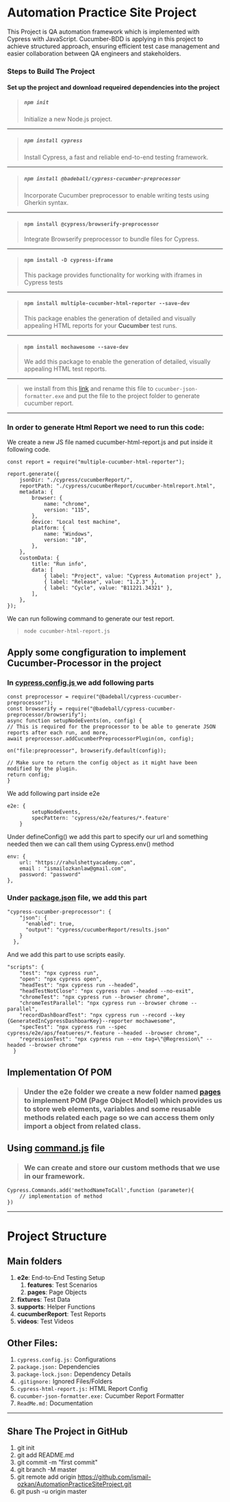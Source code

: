 # Automation Practice Site Project

This Project is QA automation framework which is implemented with Cypress with JavaScript. Cucumber-BDD is applying in
this project to achieve structured approach, ensuring efficient test case management and easier collaboration between QA
engineers and stakeholders.

### Steps to Build The Project

#### Set up the project and download requeired dependencies into the project

> ##### `npm init `
> Initialize a new Node.js project.
---
> ##### `npm install cypress`
> Install Cypress, a fast and reliable end-to-end testing framework.
---
> ##### `npm install @badeball/cypress-cucumber-preprocessor`
> Incorporate Cucumber preprocessor to enable writing tests using Gherkin syntax.
---
> #### `npm install @cypress/browserify-preprocessor`
> Integrate Browserify preprocessor to bundle files for Cypress.
---
> #### `npm install -D cypress-iframe`
> This package provides functionality for working with iframes in Cypress tests
---
> #### `npm install multiple-cucumber-html-reporter --save-dev`
> This package enables the generation of detailed and visually appealing HTML reports for your **Cucumber** test runs.
---
> #### `npm install mochawesome --save-dev`
> We add this package to enable the generation of detailed, visually appealing HTML test reports.
---
> we install from this [link](https://github.com/cucumber/json-formatter/releases) and rename this file
> to `cucumber-json-formatter.exe` and put the file to the project folder to generate cucumber report.
---

### In order to generate Html Report we need to run this code:

We create a new JS file named cucumber-html-report.js and put inside it following code.

```
const report = require("multiple-cucumber-html-reporter");

report.generate({
    jsonDir: "./cypress/cucumberReport/",
    reportPath: "./cypress/cucumberReport/cucumber-htmlreport.html",
    metadata: {
        browser: {
            name: "chrome",
            version: "115",
        },
        device: "Local test machine",
        platform: {
            name: "Windows",
            version: "10",
        },
    },
    customData: {
        title: "Run info",
        data: [
            { label: "Project", value: "Cypress Automation project" },
            { label: "Release", value: "1.2.3" },
            { label: "Cycle", value: "B11221.34321" },
        ],
    },
});
```

We can run following command to generate our test report.
> ``node cucumber-html-report.js``

## Apply some congfiguration to implement Cucumber-Processor in the project

### In [cypress.config.js ](C:\Users\ismail\WebstormProjects\AutomationPracticeSiteProject\cypress.config.js) we add following parts

``` 
const preprocessor = require("@badeball/cypress-cucumber-preprocessor");
const browserify = require("@badeball/cypress-cucumber-preprocessor/browserify");
async function setupNodeEvents(on, config) {
// This is required for the preprocessor to be able to generate JSON reports after each run, and more,
await preprocessor.addCucumberPreprocessorPlugin(on, config);

on("file:preprocessor", browserify.default(config));

// Make sure to return the config object as it might have been modified by the plugin.
return config;
}
```
We add following part inside e2e
```
e2e: {
        setupNodeEvents,
        specPattern: 'cypress/e2e/features/*.feature'
    }
```
Under defineConfig() we add this part to specify our url and something needed then we can call them using Cypress.env()
method

```
env: {
    url: "https://rahulshettyacademy.com",
    email : "ismailozkanlaw@gmail.com",
    password: "password"
},
```

### Under [package.json](C:\Users\ismail\WebstormProjects\AutomationPracticeSiteProject\package.json) file, we add this part

```
"cypress-cucumber-preprocessor": {
    "json": {
      "enabled": true,
      "output": "cypress/cucumberReport/results.json"
    }
  },
```

And we add this part to use scripts easily.

```
"scripts": {
    "test": "npx cypress run",
    "open": "npx cypress open",
    "headTest": "npx cypress run --headed",
    "headTestNotClose": "npx cypress run --headed --no-exit",
    "chromeTest": "npx cypress run --browser chrome",
    "chromeTestParallel": "npx cypress run --browser chrome --parallel",
    "recordDashBoardTest": "npx cypress run --record --key {GeneratedInCypressDashboarKey}--reporter mochawesome",
    "specTest": "npx cypress run --spec cypress/e2e/aps/featueres/*.feature --headed --browser chrome",
    "regressionTest": "npx cypress run --env tag=\"@Regression\" --headed --browser chrome"
  }
```

## Implementation Of POM

> ### Under the e2e folder we create a new folder named [pages](C:\Users\ismail\WebstormProjects\AutomationPracticeSiteProject\cypress\support\pages) to implement POM (Page Object Model) which provides us to store web elements, variables and some reusable methods related each page so we can access them only import a object from related class.

## Using [command.js](C:\Users\ismail\WebstormProjects\AutomationPracticeSiteProject\cypress\support\commands.js) file

> ### We can create and store our custom methods that we use in our framework.

```
Cypress.Commands.add('methodNameToCall',function (parameter){
    // implementation of method
})
```

---

# Project Structure

## Main folders

1. **e2e**: End-to-End Testing Setup
   1. **features**: Test Scenarios
   2. **pages**: Page Objects
2. **fixtures**: Test Data
3. **supports**: Helper Functions
4. **cucumberReport**: Test Reports
5. **videos**: Test Videos

## Other Files:
1. `cypress.config.js:` Configurations
2. `package.json:` Dependencies
3. `package-lock.json:` Dependency Details
4. `.gitignore:` Ignored Files/Folders
5. ``cypress-html-report.js:`` HTML Report Config
6. ``cucumber-json-formatter.exe:`` Cucumber Report Formatter
7. ``ReadMe.md:`` Documentation
---
## Share The Project in GitHub

1. git init
2. git add README.md
3. git commit -m "first commit"
4. git branch -M master
5. git remote add origin https://github.com/ismail-ozkan/AutomationPracticeSiteProject.git
6. git push -u origin master
